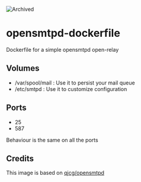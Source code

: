 ![Archived](https://img.shields.io/badge/Current_Status-archived-blue?style=flat)

opensmtpd-dockerfile
====================

Dockerfile for a simple opensmtpd open-relay

Volumes
-------

* /var/spool/mail : Use it to persist your mail queue
* /etc/smtpd : Use it to customize configuration

Ports
-----

* 25
* 587

Behaviour is the same on all the ports

Credits
-------

This image is based on [qjcg/opensmtpd](https://hub.docker.com/r/qjcg/opensmtpd/)

